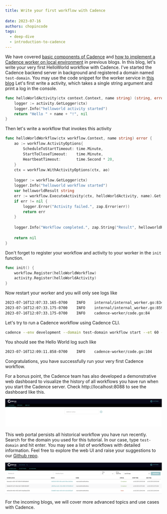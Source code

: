 ```yaml
---
title: Write your first workflow with Cadence

date: 2023-07-16
authors: chopincode
tags:
  - deep-dive
  - introduction-to-cadence
---
```


We have covered [basic components of Cadence](/blog/2023-06-28-components-of-cadence-application-setup.md) and [how to implement a Cadence worker on local environment](/blog/2023-07-05-implement-cadence-worker-from-scratch.md) in previous blogs. In this blog, let's write your very first HelloWorld workflow with Cadence. I've started the Cadence backend server in background and registered a domain named `test-domain`. You may use the code snippet for the worker service in [this blog](/blog/2023-07-05-implement-cadence-worker-from-scratch.md)  Let's first write a activity, which takes a single string argument and print a log in the console.

```go
func helloWorldActivity(ctx context.Context, name string) (string, error) {
	logger := activity.GetLogger(ctx)
	logger.Info("helloworld activity started")
	return "Hello " + name + "!", nil
}
```

<!-- truncate -->

Then let's write a workflow that invokes this activity
```go
func helloWorldWorkflow(ctx workflow.Context, name string) error {
	ao := workflow.ActivityOptions{
		ScheduleToStartTimeout: time.Minute,
		StartToCloseTimeout:    time.Minute,
		HeartbeatTimeout:       time.Second * 20,
	}
	ctx = workflow.WithActivityOptions(ctx, ao)

	logger := workflow.GetLogger(ctx)
	logger.Info("helloworld workflow started")
	var helloworldResult string
	err := workflow.ExecuteActivity(ctx, helloWorldActivity, name).Get(ctx, &helloworldResult)
	if err != nil {
		logger.Error("Activity failed.", zap.Error(err))
		return err
	}

	logger.Info("Workflow completed.", zap.String("Result", helloworldResult))

	return nil
}
```

Don't forget to register your workflow and activity to your worker in the `init` function.
```go
func init() {
    workflow.Register(helloWorldWorkflow)
    activity.Register(helloWorldActivity)
}
```

Now restart your worker and you will only see logs like
```bash
2023-07-16T12:07:33.165-0700    INFO    internal/internal_worker.go:834 Started Workflow Worker     {"Domain": "test-domain", "TaskList": "test-worker", "WorkerID": "13585@uber-C02F18EQMD6R@test-worker@42f8a76f-cc42-4a0d-a001-7f7959d5d623"}
2023-07-16T12:07:33.175-0700    INFO    internal/internal_worker.go:859 Started Activity Worker     {"Domain": "test-domain", "TaskList": "test-worker", "WorkerID": "13585@uber-C02F18EQMD6R@test-worker@42f8a76f-cc42-4a0d-a001-7f7959d5d623"}
2023-07-16T12:07:33.175-0700    INFO    cadence-worker/code.go:84       Started Worker.     {"worker": "test-worker"}
```

Let's try to run a Cadence workflow using Cadence CLI.
```bash
cadence --env development --domain test-domain workflow start --et 60 --tl test-worker --workflow_type main.helloWorldWorkflow --input '"World"'
```

You should see the Hello World log such like
```bash
2023-07-16T12:09:11.858-0700    INFO    cadence-worker/code.go:104      Workflow completed. {"Domain": "test-domain", "TaskList": "test-worker", "WorkerID": "13585@uber-C02F18EQMD6R@test-worker@42f8a76f-cc42-4a0d-a001-7f7959d5d623", "WorkflowType": "main.helloWorldWorkflow", "WorkflowID": "8cb7fb2a-243b-43f8-82d9-48d758c9d62f", "RunID": "3c070007-89c3-4e00-a039-19a86b2f9224", "Result": "Hello World!"}
```

Congratulations, you have successfully run your very first Cadence workflow.

For a bonus point, the Cadence team has also developed a demonstrative web dashboard to visualize the history of all workflows you have run when you start the Cadence server. Check http://localhost:8088 to see the dashboard like this.

![cadencde-ui](./cadence_ui.png)

This web portal persists all historical workflow you have run recently. Search for the domain you used for this tutorial. In our case, type `test-domain` and hit enter. You may see a list of workflows with detailed information. Feel free to explore the web UI and raise your suggestions to our [Github repo](https://github.com/cadence-workflow/cadence-web).

![cadence-ui-detailed](./cadence_ui_detailed.png)

For the incoming blogs, we will cover more advanced topics and use cases with Cadence.
